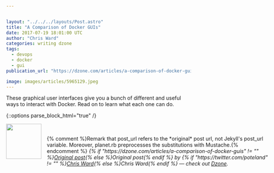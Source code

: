 ```yaml
---


layout: "../../../layouts/Post.astro"
title: "A Comparison of Docker GUIs"
date: 2017-07-19 18:01:00 UTC
author: "Chris Ward"
categories: writing dzone
tags:
  - devops
  - docker
  - gui
publication_url: "https://dzone.com/articles/a-comparison-of-docker-guis"

image: images/articles/5965129.jpeg
---
```

These graphical user interfaces give you a bunch of different and useful ways to interact with Docker. Read on to learn what each one can do.


{::options parse_block_html="true" /}
<div class="author">
   <img src="https://www.rss-specifications.com/rss-spec-rss.gif" style="width: 96px; height: 96;">
   <span style="position: absolute; padding: 32px 15px;">{% comment %}Remark that post_url refers to the *original* post url, not Jekyll's post_url variable. Moreover, planet.rb preprocesses the substitutions with Mustache.{% endcomment %}
      <i>{% if "https://dzone.com/articles/a-comparison-of-docker-guis" != "" %}<a href="https://dzone.com/articles/a-comparison-of-docker-guis">Original post</a>{% else %}Original post{% endif %} by {% if "https://twitter.com/poteland" != "" %}<a href="https://twitter.com/poteland">Chris Ward</a>{% else %}Chris Ward{% endif %} &mdash; check out <a href="https://dzone.com">Dzone</a>.</i>
  </span>
</div>
